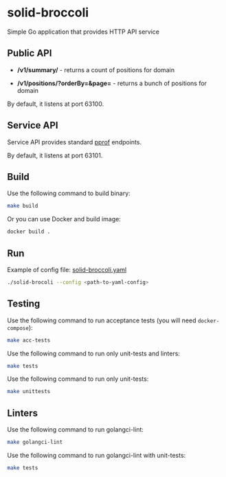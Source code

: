 # solid-broccoli 

Simple Go application that provides HTTP API service

## Public API 

- **/v1/summary/<domain-name>** - returns a count of positions for domain

- **/v1/positions/<domain-name>?orderBy=<field-to-order-by>&page=<page-number>** - returns a bunch of 
positions for domain 

By default, it listens at port 63100.

## Service API

Service API provides standard [pprof](https://golang.org/pkg/net/http/pprof/) endpoints.

By default, it listens at port 63101.

## Build 

Use the following command to build binary:

```bash
make build
```

Or you can use Docker and build image:

```bash 
docker build .
```

## Run

Example of config file: [solid-broccoli.yaml](solid-broccoli.example.yaml)

```bash
./solid-brocoli --config <path-to-yaml-config>
```

## Testing

Use the following command to run acceptance tests (you will need `docker-compose`):

```sh
make acc-tests
```

Use the following command to run only unit-tests and linters:

```sh
make tests
```

Use the following command to run only unit-tests:

```sh
make unittests
```

## Linters

Use the following command to run golangci-lint:

```sh
make golangci-lint
```

Use the following command to run golangci-lint with unit-tests:

```sh
make tests
```
